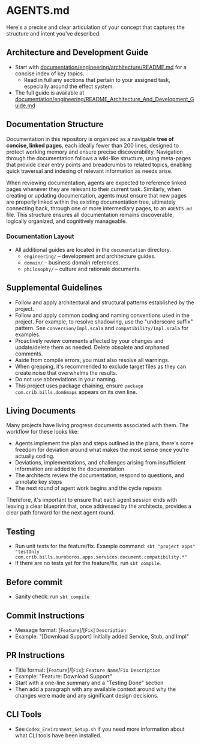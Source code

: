 # AGENTS.md

Here's a precise and clear articulation of your concept that captures the structure and intent you've described:


## Architecture and Development Guide

- Start with [documentation/engineering/architecture/README.md](documentation/engineering/architecture/README.md) for a concise index of key topics.
  - Read in full any sections that pertain to your assigned task, especially around the effect system.
- The full guide is available at [documentation/engineering/README_Architecture_And_Development_Guide.md](documentation/engineering/README_Architecture_And_Development_Guide.md)

## Documentation Structure

Documentation in this repository is organized as a navigable **tree of concise, linked pages**, each ideally fewer than 200 lines, designed to protect working memory and ensure precise discoverability. Navigation through the documentation follows a wiki-like structure, using meta-pages that provide clear entry points and breadcrumbs to related topics, enabling quick traversal and indexing of relevant information as needs arise.

When reviewing documentation, agents are expected to reference linked pages whenever they are relevant to their current task. Similarly, when creating or updating documentation, agents must ensure that new pages are properly linked within the existing documentation tree, ultimately connecting back, through one or more intermediary pages, to an `AGENTS.md` file. This structure ensures all documentation remains discoverable, logically organized, and cognitively manageable.

### Documentation Layout
- All additional guides are located in the `documentation` directory.
  - `engineering/` – development and architecture guides.
  - `domain/` – business domain references.
  - `philosophy/` – culture and rationale documents.

## Supplemental Guidelines
- Follow and apply architectural and structural patterns established by the project.
- Follow and apply common coding and naming conventions used in the project. For example, to resolve shadowing, use the "underscore suffix" pattern. See `conversion/Impl.scala` and `compatibility/Impl.scala` for examples.
- Proactively review comments affected by your changes and update/delete them as needed. Delete obsolete and orphaned comments.
- Aside from compile errors, you must also resolve all warnings.
- When grepping, it's recommended to exclude target files as they can create noise that overwhelms the results.
- Do not use abbreviations in your naming.
- This project uses package chaining, ensure `package com.crib.bills.dom6maps` appears on its own line.

## Living Documents
Many projects have living progress documents associated with them. The workflow for these looks like:
- Agents implement the plan and steps outlined in the plans, there's some freedom for deviation around what makes the most sense once you're actually coding.
- Deviations, implementations, and challenges arising from insufficient information are added to the documentation
- The architects review the documentation, respond to questions, and annotate key steps
- The next round of agent work begins and the cycle repeats

Therefore, it's important to ensure that each agent session ends with leaving a clear blueprint that, once addressed by the architects, provides a clear path forward for the next agent round.

## Testing
- Run unit tests for the feature/fix. Example command: `sbt "project apps" "testOnly com.crib.bills.ouroboros.apps.services.document.compatibility.*"`
- If there are no tests yet for the feature/fix, run `sbt compile`.

## Before commit
- Sanity check: run `sbt compile`

## Commit Instructions
- Message format: [`Feature`]/[`Fix`] `Description`
- Example: "[Download Support] Initially added Service, Stub, and Impl"

## PR Instructions
- Title format: [`Feature`]/[`Fix`]: `Feature Name`/`Fix Description`
- Example: "Feature: Download Support"
- Start with a one-line summary and a "Testing Done" section
- Then add a paragraph with any available context around why the changes were made and any significant design decisions.

## CLI Tools
- See `Codex_Environment_Setup.sh` if you need more information about what CLI tools have been installed.